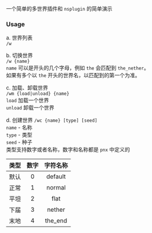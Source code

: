一个简单的多世界插件和 `nsplugin` 的简单演示

### Usage

a. 世界列表  
`/w` 

b. 切换世界  
`/w {name}`   
`name` 可以是开头的几个字母，例如 `the` 会匹配到 `the_nether`。  
如果有多个以 `the` 开头的世界名，以匹配到的第一个为准。  

c. 加载、卸载世界  
`/wm {load|unload} {name}`  
`load` 加载一个世界  
`unload` 卸载一个世界  

d. 创建世界
`/wc {name} [type] [seed]`  
`name` - 名称  
`type` - 类型  
`seed` - 种子  
类型支持数字或者名称，数字和名称都是 `pnx` 中定义的

| 类型  | 数字  | 字符名称    |
|:---:|:---:|:-------:|
| 默认 | 0 | default |
| 正常 | 1 | normal  |
| 平坦 | 2 |  flat   |
| 下届 | 3 | nether  |
| 末地 | 4 | the_end |
